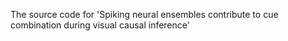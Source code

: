 The source code for 'Spiking neural ensembles contribute to cue combination during visual causal inference'
